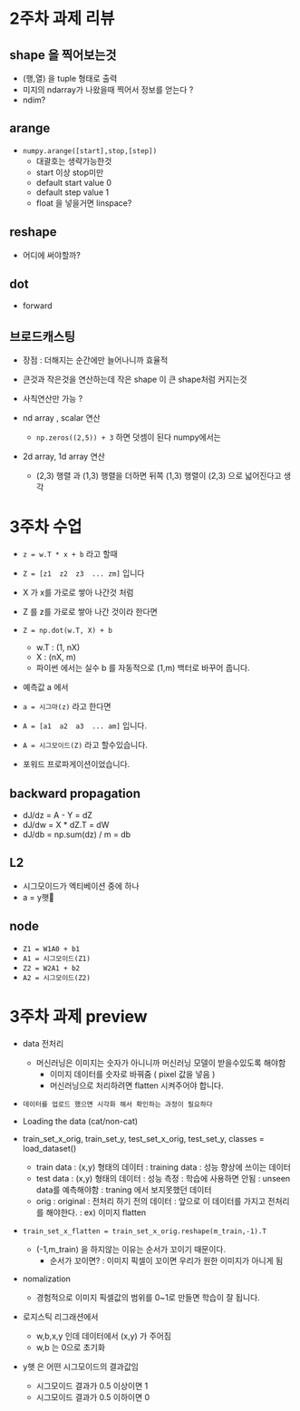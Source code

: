 # 2주차 과제 리뷰

## shape 을 찍어보는것

- (행,열) 을 tuple 형태로 출력
- 미지의 ndarray가 나왔을때 찍어서 정보를 얻는다 ?
- ndim?

## arange

- `numpy.arange([start],stop,[step])`
  - 대괄호는 생략가능한것
  - start 이상 stop미만
  - default start value 0
  - default step value 1
  - float 을 넣을거면 linspace?

## reshape

- 어디에 써야할까?

## dot

- forward 

## 브로드캐스팅

- 장점 : 더해지는 순간에만 늘어나니까 효율적

- 큰것과 작은것을 연산하는데 작은 shape 이 큰 shape처럼 커지는것
- 사칙연산만 가능 ?
- nd array , scalar 연산
  - `np.zeros((2,5)) + 3` 하면 덧셈이 된다 numpy에서는
- 2d array, 1d array 연산
  - (2,3) 행렬 과 (1,3) 행렬을 더하면 뒤쪽 (1,3) 행렬이 (2,3) 으로 넓어진다고 생각


# 3주차 수업


- `z = w.T * x + b` 라고 할때
- `Z = [z1  z2  z3  ... zm]` 입니다
- X 가 x를 가로로 쌓아 나간것 처럼
- Z 를 z를 가로로 쌓아 나간 것이라 한다면

- `Z = np.dot(w.T, X) + b`
  - w.T : (1, nX)
  - X : (nX, m)
  - 파이썬 에서는 실수 b 를 자동적으로 (1,m) 백터로 바꾸어 줍니다.


- 예측값 a 에서
- `a = 시그마(z)` 라고 한다면
- `A = [a1  a2  a3  ... am]` 입니다.
- `A = 시그모이드(Z)` 라고 할수있습니다.

- 포워드 프로파게이션이었습니다.

## backward propagation

- dJ/dz = A - Y = dZ
- dJ/dw = X * dZ.T  = dW
- dJ/db = np.sum(dz) / m = db

## L2

- 시그모이드가 엑티베이션 중에 하나
- a = y햇

## node

- `Z1 = W1A0 + b1`
- `A1 = 시그모이드(Z1)`
- `Z2 = W2A1 + b2`
- `A2 = 시그모이드(Z2)`

# 3주차 과제 preview

- data 전처리
  - 머신러닝은 이미지는 숫자가 아니니까 머신러닝 모델이 받을수있도록 해야함
    - 이미지 데이터를 숫자로 바꿔줌 ( pixel 값을 넣음 )
    - 머신러닝으로 처리하려면 flatten 시켜주어야 합니다.

- `데이터를 업로드 했으면 시각화 해서 확인하는 과정이 필요하다`


- Loading the data (cat/non-cat)
- train_set_x_orig, train_set_y, test_set_x_orig, test_set_y, classes = load_dataset()
  - train data : (x,y) 형태의 데이터 : training data : 성능 향상에 쓰이는 데이터
  - test data : (x,y) 형태의 데이터 : 성능 측정 : 학습에 사용하면 안됨 : unseen data를 예측해야함 : traning 에서 보지못했던 데이터
  - orig : original : 전처리 하기 전의 데이터 : 앞으로 이 데이터를 가지고 전처리를 해야한다. : ex) 이미지 flatten


- `train_set_x_flatten = train_set_x_orig.reshape(m_train,-1).T`
  - (-1,m_train) 을 하지않는 이유는 순서가 꼬이기 때문이다.
    - 순서가 꼬이면? : 이미지 픽셀이 꼬이면 우리가 원한 이미지가 아니게 됨

- nomalization
  - 경험적으로 이미지 픽셀값의 범위를 0~1로 만들면 학습이 잘 됩니다.

- 로지스틱 리그래션에서
  - w,b,x,y 인데 데이터에서 (x,y) 가 주어짐
  - w,b 는 0으로 초기화

- y햇 은 어떤 시그모이드의 결과값임
  - 시그모이드 결과가 0.5 이상이면 1
  - 시그모이드 결과가 0.5 이하이면 0